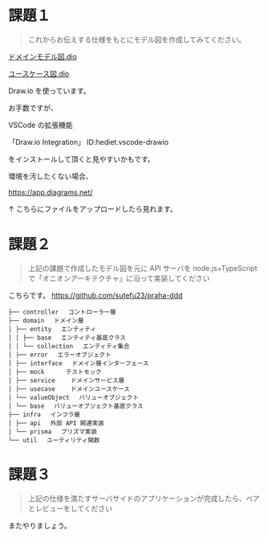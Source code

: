 # 課題１

> これからお伝えする仕様をもとにモデル図を作成してみてください。

[ドメインモデル図.dio](./ドメインモデル図.dio)

[ユースケース図.dio](./ユースケース図.dio)

Draw.io を使っています。

お手数ですが、

VSCode の拡張機能

「Draw.io Integration」
ID:hediet.vscode-drawio

をインストールして頂くと見やすいかもです。

環境を汚したくない場合、

https://app.diagrams.net/

↑ こちらにファイルをアップロードしたら見れます。

# 課題２

> 上記の課題で作成したモデル図を元に API サーバを node.js+TypeScript で「オニオンアーキテクチャ」に沿って実装してください

こちらです。
https://github.com/sutefu23/praha-ddd

```
├── controller 　コントローラー層
├── domain 　ドメイン層
│ ├── entity 　エンティティ
│ │ ├── base 　エンティティ基底クラス
│ │ └── collection 　エンティティ集合
│ ├── error 　エラーオブジェクト
│ ├── interface 　ドメイン層インターフェース
│ ├── mock 　　　テストモック
│ ├── service 　　ドメインサービス層
│ ├── usecase 　　ドメインユースケース
│ └── valueObject 　バリューオブジェクト
│ └── base 　バリューオブジェクト基底クラス
├── infra 　インフラ層
│ ├── api 　外部 API 関連実装
│ └── prisma 　プリズマ実装
└── util 　ユーティリティ関数
```

# 課題３

> 上記の仕様を満たすサーバサイドのアプリケーションが完成したら、ペアとレビューをしてください

またやりましょう。
